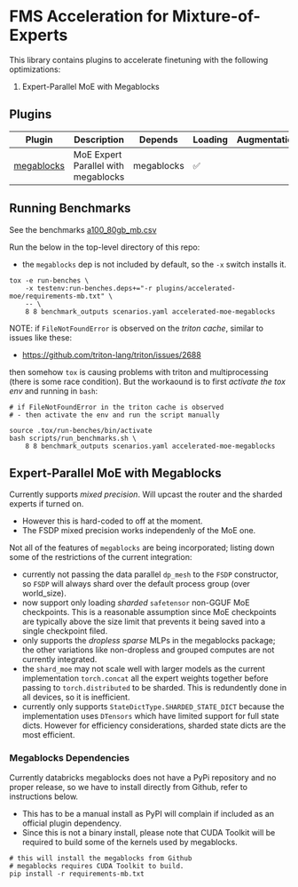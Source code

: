 # FMS Acceleration for Mixture-of-Experts

This library contains plugins to accelerate finetuning with the following optimizations:
1. Expert-Parallel MoE with Megablocks

## Plugins

Plugin | Description | Depends | Loading | Augmentation | Callbacks
--|--|--|--|--|--
[megablocks](./src/fms_acceleration_moe/framework_plugin_megablocks.py) | MoE Expert Parallel with megablocks | megablocks | ✅ | |  ✅


## Running Benchmarks

See the benchmarks [a100_80gb_mb.csv](../../scripts/benchmarks/refs/a100_80gb_mb.csv)


Run the below in the top-level directory of this repo:
- the `megablocks` dep is not included by default, so the `-x` switch installs it.

```
tox -e run-benches \
    -x testenv:run-benches.deps+="-r plugins/accelerated-moe/requirements-mb.txt" \
    -- \
    8 8 benchmark_outputs scenarios.yaml accelerated-moe-megablocks

```

NOTE: if `FileNotFoundError` is observed on the *triton cache*, similar to issues like these:
- https://github.com/triton-lang/triton/issues/2688

then somehow `tox` is causing problems with triton and multiprocessing (there is some race condition).
But the workaound is to first *activate the tox env* and 
running in `bash`:
```
# if FileNotFoundError in the triton cache is observed
# - then activate the env and run the script manually

source .tox/run-benches/bin/activate
bash scripts/run_benchmarks.sh \
    8 8 benchmark_outputs scenarios.yaml accelerated-moe-megablocks
```


## Expert-Parallel MoE with Megablocks

Currently supports *mixed precision*. Will upcast the router and the sharded experts if turned on.
- However this is hard-coded to off at the moment.
- The FSDP mixed precision works independenly of the MoE one.

Not all of the features of `megablocks` are being incorporated; listing down some of the restrictions of the current integration:
- currently not passing the data parallel `dp_mesh` to the `FSDP` constructor, so `FSDP` will always shard over the default process group (over world_size).
- now support only loading *sharded* `safetensor` non-GGUF MoE checkpoints. This is a reasonable assumption since MoE checkpoints are typically above the size limit that prevents it being saved into a single checkpoint filed.
- only supports the *dropless sparse* MLPs in the megablocks package; the other variations like non-dropless and grouped computes are not currently integrated.
- the `shard_moe` may not scale well with larger models as the current implementation `torch.concat` all the expert weights together before passing to `torch.distributed` to be sharded. This is redundently done in all devices, so it is inefficient.
- currently only supports `StateDictType.SHARDED_STATE_DICT` because the implementation uses `DTensors` which have limited support for full state dicts. However for efficiency considerations, sharded state dicts are the most efficient. 

### Megablocks Dependencies

Currently databricks megablocks does not have a PyPi repository and no proper release, so we have to install directly from Github, refer to instructions below. 
- This has to be a manual install as PyPI will complain if included as an official plugin dependency.
- Since this is not a binary install, please note that CUDA Toolkit will be required to build some of the kernels used by megablocks.

```
# this will install the megablocks from Github
# megablocks requires CUDA Toolkit to build.
pip install -r requirements-mb.txt
```